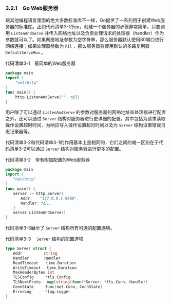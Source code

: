 ### 3.2.1　Go Web服务器

跟其他编程语言里面的绝大多数标准库不一样，Go提供了一系列用于创建Web服务器的标准库。正如代码清单3-1所示，创建一个服务器的步骤非常简单，只要调用 `ListenAndServe` 并传入网络地址以及负责处理请求的处理器（handler）作为参数就可以了。如果网络地址参数为空字符串，那么服务器默认使用80端口进行网络连接；如果处理器参数为 `nil` ，那么服务器将使用默认的多路复用器 `DefaultServeMux` 。

代码清单3-1　最简单的Web服务器

```go
package main
import (
　　 "net/http"
)
func main() {
　　 http.ListenAndServe("", nil)
}
```

用户除了可以通过 `ListenAndServe` 的参数对服务器的网络地址和处理器进行配置之外，还可以通过 `Server` 结构对服务器进行更详细的配置，其中包括为请求读取操作设置超时时间、为响应写入操作设置超时时间以及为 `Server` 结构设置错误日志记录器等。

代码清单3-2和代码清单3-1的作用基本上是相同的，它们之间的唯一区别在于代码清单3-2可以通过 `Server` 结构对服务器进行更多的配置。

代码清单3-2　带有附加配置的Web服务器

```go
package main
import (
　　"net/http"
)
func main() {
　　server := http.Server{
　　　　Addr:　　"127.0.0.1:8080",
　　　　Handler: nil,
　　}
　　server.ListenAndServe()
}
```

代码清单3-3展示了 `Server` 结构所有可选的配置选项。

代码清单3-3　 `Server` 结构的配置选项

```go
type Server struct {
　　Addr　　　　　 string
　　Handler　　　　Handler
　　ReadTimeout　　time.Duration
　　WriteTimeout　 time.Duration
　　MaxHeaderBytes int
　　TLSConfig　　　*tls.Config
　　TLSNextProto　 map[string]func(*Server, *tls.Conn, Handler)
　　ConnState　　　func(net.Conn, ConnState)
　　ErrorLog　　　 *log.Logger
}
```

